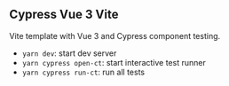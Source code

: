 ## Cypress Vue 3 Vite

Vite template with Vue 3 and Cypress component testing.

- `yarn dev`: start dev server
- `yarn cypress open-ct`: start interactive test runner
- `yarn cypress run-ct`: run all tests
